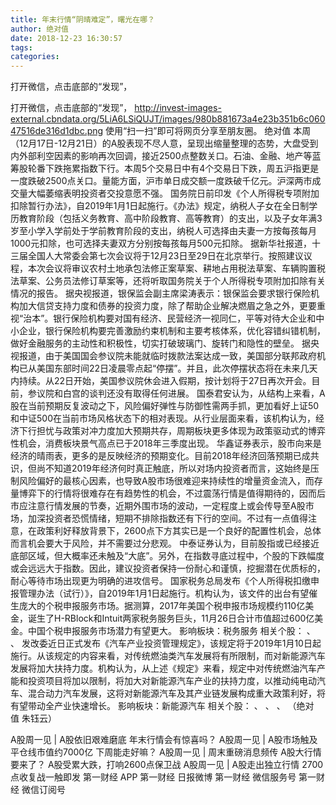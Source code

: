 ```yaml
---
title: 年末行情“阴晴难定”，曙光在哪？
author: 绝对值
date: 2018-12-23 16:30:57
tags: 
categories: 
---
```

打开微信，点击底部的“发现”，
<!-- more -->
打开微信，点击底部的“发现”，
http://invest-images-external.cbndata.org/5LiA6LSiQUJT/images/980b881673a4e23b351b6c06047516de316d1dbc.png
使用“扫一扫”即可将网页分享至朋友圈。
绝对值
本周（12月17日-12月21日）的A股表现不尽人意，呈现出缩量整理的态势，大盘受到内外部利空因素的影响再次回调，接近2500点整数关口。石油、金融、地产等蓝筹股轮番下跌拖累指数下行。本周5个交易日中有4个交易日下跌，周五沪指更是一度跌破2500点关口。量能方面，沪市单日成交额一度跌破千亿元。沪深两市成交量大幅萎缩表明投资者交投意愿不强。
国务院日前印发《个人所得税专项附加扣除暂行办法》，自2019年1月1日起施行。《办法》规定，纳税人子女在全日制学历教育阶段（包括义务教育、高中阶段教育、高等教育）的支出，以及子女年满3岁至小学入学前处于学前教育阶段的支出，纳税人可选择由夫妻一方按每孩每月1000元扣除，也可选择夫妻双方分别按每孩每月500元扣除。
据新华社报道，十三届全国人大常委会第七次会议将于12月23日至29日在北京举行。按照建议议程，本次会议将审议农村土地承包法修正案草案、耕地占用税法草案、车辆购置税法草案、公务员法修订草案等，还将听取国务院关于个人所得税专项附加扣除有关情况的报告。
据央视报道，银保监会副主席梁涛表示：银保监会要求银行保险机构加大信贷支持力度和债券的投资力度，除了帮助企业解决燃眉之急之外，更要重视“治本”。银行保险机构要对国有经济、民营经济一视同仁，平等对待大企业和中小企业，银行保险机构要完善激励约束机制和主要考核体系，优化容错纠错机制，做好金融服务的主动性和积极性，切实打破玻璃门、旋转门和隐性的壁垒。
据央视报道，由于美国国会参议院未能就临时拨款法案达成一致，美国部分联邦政府机构已从美国东部时间22日凌晨零点起“停摆”。并且，此次停摆状态将在未来几天内持续。从22日开始，美国参议院休会进入假期，按计划将于27日再次开会。目前，参议院和白宫的谈判还没有取得任何进展。
国泰君安认为，从结构上来看，A股在当前预期反复波动之下，风险偏好弹性与防御性需两手抓，更加看好上证50和中证500在当前市场风格状态下的相对表现。从行业层面来看，该机构认为，经济下行担忧与政策对冲力度加大预期共存，周期板块更多体现为政策驱动式的博弈性机会，消费板块景气高点已于2018年三季度出现。
华鑫证券表示，股市向来是经济的晴雨表，更多的是反映经济的预期变化。目前2018年经济回落预期已成共识，但尚不知道2019年经济何时真正触底，所以对场内投资者而言，这始终是压制风险偏好的最核心因素，也导致A股市场很难迎来持续性的增量资金流入，而存量博弈下的行情将很难存在有趋势性的机会，不过震荡行情是值得期待的，因而后市应注意行情发展的节奏，近期外围市场的波动，一定程度上或会传导至A股市场，加深投资者恐慌情绪，短期不排除指数还有下行的空间。不过有一点值得注意，在政策利好释放背景下，2600点下方其实已是一个良好的配置性机会，总体而言机会要大于风险，并不需要过分悲观。
中泰证券认为，目前股指或已经接近底部区域，但大概率还未触及“大底”。另外，在指数寻底过程中，个股的下跌幅度或会远远大于指数。因此，建议投资者保持一份耐心和谨慎，挖掘潜在优质标的，耐心等待市场出现更为明确的进攻信号。
国家税务总局发布《个人所得税扣缴申报管理办法（试行）》，自2019年1月1日起施行。机构认为，该文件的出台有望催生庞大的个税申报服务市场。据测算，2017年美国个税申报市场规模约110亿美金，诞生了H-RBlock和Intuit两家税务服务巨头，11月26日合计市值超过600亿美金。中国个税申报服务市场潜力有望更大。
影响板块：税务服务
相关个股：
、
、
发改委近日正式发布《汽车产业投资管理规定》，该规定将于2019年1月10日起施行。从该规定的内容来看，对传统燃油类汽车发展将有所限制，而对新能源汽车发展将加大扶持力度。机构认为，从上述《规定》来看，规定中对传统燃油汽车产能和投资项目将加以限制，将加大对新能源汽车产业的扶持力度，以推动纯电动汽车、混合动力汽车发展，这将对新能源汽车及其产业链发展构成重大政策利好，将有望带动全产业快速增长。
影响板块：新能源汽车
相关个股：
、
、
、
（绝对值 朱钰云）
 
 
A股周一见 | A股依旧艰难磨底 年末行情会有惊喜吗？
A股周一见 | A股市场触及平仓线市值约7000亿 下周能走好嘛？
A股周一见 | 周末重磅消息频传 A股大行情要来了？
A股受累大跌，打响2600点保卫战
A股周一见 | A股走出独立行情 2700点收复战一触即发
第一财经
APP
第一财经
日报微博
第一财经
微信服务号
第一财经
微信订阅号
